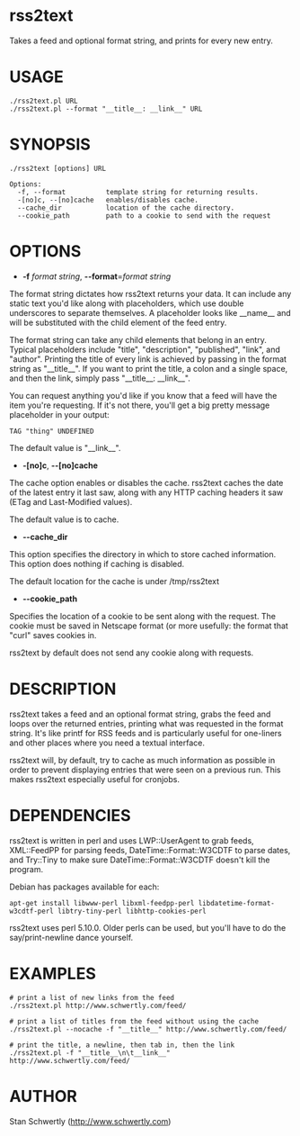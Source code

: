 # rss2text

Takes a feed and optional format string, and prints for every new entry.

# USAGE

	./rss2text.pl URL
	./rss2text.pl --format "__title__: __link__" URL

# SYNOPSIS

	./rss2text [options] URL

	Options:
	  -f, --format          template string for returning results.
	  -[no]c, --[no]cache   enables/disables cache.
	  --cache_dir           location of the cache directory.
	  --cookie_path         path to a cookie to send with the request

# OPTIONS

- __\-f__ _format string_, __\--format__=_format string_

The format string dictates how rss2text returns your data. It can include any
static text you'd like along with placeholders, which use double underscores
to separate themselves. A placeholder looks like \_\_name\_\_ and will be substituted
with the child element of the feed entry. 

The format string can take any child elements that belong in an entry. Typical
placeholders include "title", "description", "published", "link", and "author".
Printing the title of every link is achieved by passing in the format string as
"\_\_title\_\_". If you want to print the title, a colon and a single
space, and then the link, simply pass "\_\_title\_\_: \_\_link\_\_".

You can request anything you'd like if you know that a feed will have the item
you're requesting. If it's not there, you'll get a big pretty message placeholder
in your output:

    TAG "thing" UNDEFINED

The default value is "\_\_link\_\_".

- __\-\[no\]c__, __\--\[no\]cache__

The cache option enables or disables the cache. rss2text caches the date of the
latest entry it last saw, along with any HTTP caching headers it saw (ETag and 
Last-Modified values).

The default value is to cache.

- __\--cache\_dir__

This option specifies the directory in which to store cached information. This
option does nothing if caching is disabled.

The default location for the cache is under /tmp/rss2text

- __\--cookie\_path__

Specifies the location of a cookie to be sent along with the request. The cookie
must be saved in Netscape format (or more usefully: the format that "curl"
saves cookies in.

rss2text by default does not send any cookie along with requests.

# DESCRIPTION

rss2text takes a feed and an optional format string, grabs the feed and loops
over the returned entries, printing what was requested in the format string.
It's like printf for RSS feeds and is particularly useful for one-liners and
other places where you need a textual interface.

rss2text will, by default, try to cache as much information as possible in order to
prevent displaying entries that were seen on a previous run. This makes rss2text
especially useful for cronjobs.

# DEPENDENCIES

rss2text is written in perl and uses LWP::UserAgent to grab feeds, XML::FeedPP
for parsing feeds, DateTime::Format::W3CDTF to parse dates, and Try::Tiny to
make sure DateTime::Format::W3CDTF doesn't kill the program.

Debian has packages available for each:

	apt-get install libwww-perl libxml-feedpp-perl libdatetime-format-w3cdtf-perl libtry-tiny-perl libhttp-cookies-perl

rss2text uses perl 5.10.0. Older perls can be used, but you'll have to do the
say/print-newline dance yourself.

# EXAMPLES

	# print a list of new links from the feed
	./rss2text.pl http://www.schwertly.com/feed/

	# print a list of titles from the feed without using the cache
	./rss2text.pl --nocache -f "__title__" http://www.schwertly.com/feed/

	# print the title, a newline, then tab in, then the link
	./rss2text.pl -f "__title__\n\t__link__" http://www.schwertly.com/feed/

# AUTHOR

Stan Schwertly (http://www.schwertly.com)
